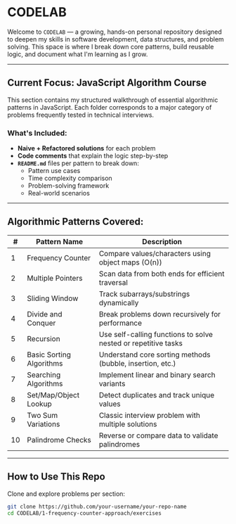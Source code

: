 # CODELAB

Welcome to `CODELAB` — a growing, hands-on personal repository designed to deepen my skills in software development, data structures, and problem solving. This space is where I break down core patterns, build reusable logic, and document what I'm learning as I grow.

---

## Current Focus: JavaScript Algorithm Course

This section contains my structured walkthrough of essential algorithmic patterns in JavaScript. Each folder corresponds to a major category of problems frequently tested in technical interviews.

### What's Included:
- **Naive + Refactored solutions** for each problem
- **Code comments** that explain the logic step-by-step
- **`README.md`** files per pattern to break down:
  - Pattern use cases
  - Time complexity comparison
  - Problem-solving framework
  - Real-world scenarios

---

## Algorithmic Patterns Covered:

| # | Pattern Name                | Description                                                  |
|---|-----------------------------|--------------------------------------------------------------|
| 1 | Frequency Counter           | Compare values/characters using object maps (O(n))          |
| 2 | Multiple Pointers           | Scan data from both ends for efficient traversal             |
| 3 | Sliding Window              | Track subarrays/substrings dynamically                      |
| 4 | Divide and Conquer         | Break problems down recursively for performance             |
| 5 | Recursion                   | Use self-calling functions to solve nested or repetitive tasks |
| 6 | Basic Sorting Algorithms    | Understand core sorting methods (bubble, insertion, etc.)    |
| 7 | Searching Algorithms        | Implement linear and binary search variants                 |
| 8 | Set/Map/Object Lookup       | Detect duplicates and track unique values                    |
| 9 | Two Sum Variations          | Classic interview problem with multiple solutions            |
|10 | Palindrome Checks           | Reverse or compare data to validate palindromes              |

---

## How to Use This Repo

Clone and explore problems per section:

```bash
git clone https://github.com/your-username/your-repo-name
cd CODELAB/1-frequency-counter-approach/exercises
